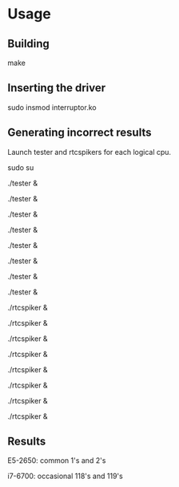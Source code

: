 # Usage
## Building
make  

## Inserting the driver
sudo insmod interruptor.ko

## Generating incorrect results
Launch tester and rtcspikers for each logical cpu.  
 
sudo su

./tester &

./tester &

./tester &

./tester &

./tester &

./tester &

./tester &

./tester &

./rtcspiker &

./rtcspiker &

./rtcspiker &

./rtcspiker &

./rtcspiker &

./rtcspiker &

./rtcspiker &

./rtcspiker &


## Results
E5-2650:  common 1's and 2's

i7-6700:  occasional 118's and 119's
